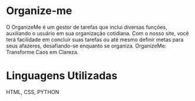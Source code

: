 # Organize-me
O OrganizeMe é um gestor de tarefas que inclui diversas funções, auxiliando o usuário em sua organização cotidiana. Com o nosso site, você terá facilidade em concluir suas tarefas ou até mesmo definir metas para seus afazeres, desafiando-se enquanto se organiza. OrganizeMe: Transforme Caos em Clareza.
 
# Linguagens Utilizadas
 HTML, CSS, PYTHON
